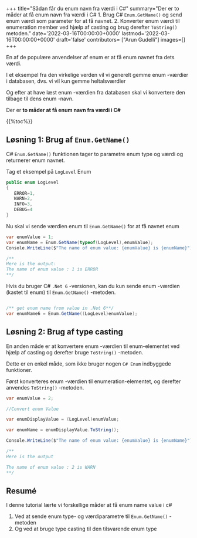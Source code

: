 
+++
title="Sådan får du enum navn fra værdi i C#"
summary="Der er to måder at få enum navn fra værdi i C# 1. Brug C# `Enum.GetName()` og send enum værdi som parameter for at få navnet. 2. Konverter enum værdi til enumeration member ved hjælp af casting og brug derefter `ToString()` metoden."
date='2022-03-16T00:00:00+0000'
lastmod='2022-03-16T00:00:00+0000'
draft='false'
contributors= ["Arun Gudelli"]
images=[]
+++


En af de populære anvendelser af enum er at få enum navnet fra dets værdi.

I et eksempel fra den virkelige verden vil vi generelt gemme enum -værdier i databasen, dvs. vi vil kun gemme heltalsværdier 

Og efter at have læst enum -værdien fra databasen skal vi konvertere den tilbage til dens enum -navn.

Der er **to måder at få enum navn fra værdi i C#** 

{{%toc%}}

## Løsning 1: Brug af `Enum.GetName()`

C# `Enum.GetName()` funktionen tager to parametre enum type og værdi og returnerer enum navnet.

Tag et eksempel på `LogLevel` Enum

```csharp
public enum LogLevel
{
   ERROR=1, 
   WARN=2, 
   INFO=3, 
   DEBUG=4
}
```

Nu skal vi sende værdien enum til `Enum.GetName()` for at få navnet enum 

```csharp
var enumValue = 1;
var enumName = Enum.GetName(typeof(LogLevel),enumValue);
Console.WriteLine($"The name of enum value: {enumValue} is {enumName}");

/**
Here is the output:
The name of enum value : 1 is ERROR
**/
```

Hvis du bruger C# `.Net 6` -versionen, kan du kun sende enum -værdien (kastet til enum) til `Enum.GetName()` -metoden.

```csharp

/** get enum name from value in .Net 6**/
var enumName6 = Enum.GetName((LogLevel)enumValue);
```

## Løsning 2: Brug af type casting

En anden måde er at konvertere enum -værdien til enum-elementet ved hjælp af casting og derefter bruge `ToString()` -metoden.

Dette er en enkel måde, som ikke bruger nogen `C# Enum` indbyggede funktioner.

Først konverteres enum -værdien til enumeration-elementet, og derefter anvendes `ToString()` -metoden.

```csharp
var enumValue = 2;

//Convert enum Value

var enumDisplayValue = (LogLevel)enumValue;

var enumName = enumDisplayValue.ToString();

Console.WriteLine($"The name of enum value: {enumValue} is {enumName}");

/**
Here is the output

The name of enum value : 2 is WARN
**/
```

## Resumé

I denne tutorial lærte vi forskellige måder at få enum name value i c# 

1. Ved at sende enum type- og værdiparametre til `Enum.GetName()` -metoden
2. Og ved at bruge type casting til den tilsvarende enum type 
